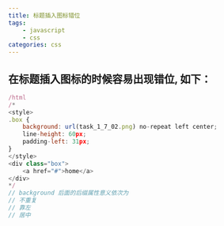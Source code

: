 ```yaml
---
title: 标题插入图标错位
tags: 
    - javascript
    - css
categories: css
---
```


## 在标题插入图标的时候容易出现错位, 如下：
<!-- more -->

```javascript
/html
/*
<style>
.box {
	background: url(task_1_7_02.png) no-repeat left center;
	line-height: 60px;
	padding-left: 31px;
}
</style>
<div class="box">
	<a href="#">home</a>
</div>
*/
// background 后面的后缀属性意义依次为
// 不重复
// 靠左
// 居中
```
